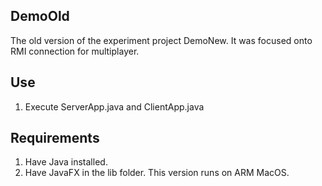 ## DemoOld

The old version of the experiment project DemoNew. It was focused onto RMI connection for multiplayer.

## Use

1) Execute ServerApp.java and ClientApp.java

## Requirements

1) Have Java installed.
2) Have JavaFX in the lib folder. This version runs on ARM MacOS.